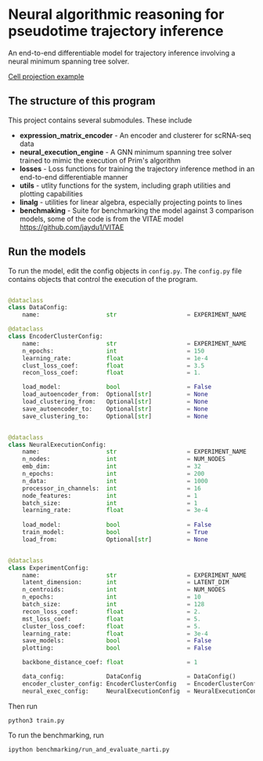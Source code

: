 # Neural algorithmic reasoning for pseudotime trajectory inference

An end-to-end differentiable model for trajectory inference involving a neural minimum spanning tree solver.

[Cell projection example](./media/plot_single_cell_projection.png)



## The structure of this program

This project contains several submodules. These include
* **expression_matrix_encoder** - An encoder and clusterer for scRNA-seq data
* **neural_execution_engine** - A GNN minimum spanning tree solver trained to mimic the execution of Prim's algorithm
* **losses** - Loss functions for training the trajectory inference method in an end-to-end differentiable manner 
* **utils** - utlity functions for the system, including graph utilities and plotting capabilities
* **linalg** - utilities for linear algebra, especially projecting points to lines
* **benchmaking** - Suite for benchmarking the model against 3 comparison models, some of the code is from the VITAE model https://github.com/jaydu1/VITAE

## Run the models

To run the model, edit the config objects in `config.py`. The `config.py` file contains objects that control the execution of the program.

```py

@dataclass
class DataConfig:
    name:                   str                    = EXPERIMENT_NAME

@dataclass
class EncoderClusterConfig:
    name:                   str                    = EXPERIMENT_NAME
    n_epochs:               int                    = 150
    learning_rate:          float                  = 1e-4
    clust_loss_coef:        float                  = 3.5
    recon_loss_coef:        float                  = 1.

    load_model:             bool                   = False
    load_autoencoder_from:  Optional[str]          = None
    load_clustering_from:   Optional[str]          = None
    save_autoencoder_to:    Optional[str]          = None
    save_clustering_to:     Optional[str]          = None


@dataclass
class NeuralExecutionConfig:
    name:                   str                    = EXPERIMENT_NAME
    n_nodes:                int                    = NUM_NODES
    emb_dim:                int                    = 32
    n_epochs:               int                    = 200
    n_data:                 int                    = 1000
    processor_in_channels:  int                    = 16
    node_features:          int                    = 1
    batch_size:             int                    = 1
    learning_rate:          float                  = 3e-4
    
    load_model:             bool                   = False
    train_model:            bool                   = True
    load_from:              Optional[str]          = None


@dataclass
class ExperimentConfig:
    name:                   str                    = EXPERIMENT_NAME
    latent_dimension:       int                    = LATENT_DIM
    n_centroids:            int                    = NUM_NODES
    n_epochs:               int                    = 10
    batch_size:             int                    = 128
    recon_loss_coef:        float                  = 2.
    mst_loss_coef:          float                  = 5.
    cluster_loss_coef:      float                  = 5.
    learning_rate:          float                  = 3e-4
    save_models:            bool                   = False
    plotting:               bool                   = False

    backbone_distance_coef: float                  = 1

    data_config:            DataConfig             = DataConfig()
    encoder_cluster_config: EncoderClusterConfig   = EncoderClusterConfig()
    neural_exec_config:     NeuralExecutionConfig  = NeuralExecutionConfig()
```

Then run
```
python3 train.py
```

To run the benchmarking, run
```
ipython benchmarking/run_and_evaluate_narti.py
```

## 